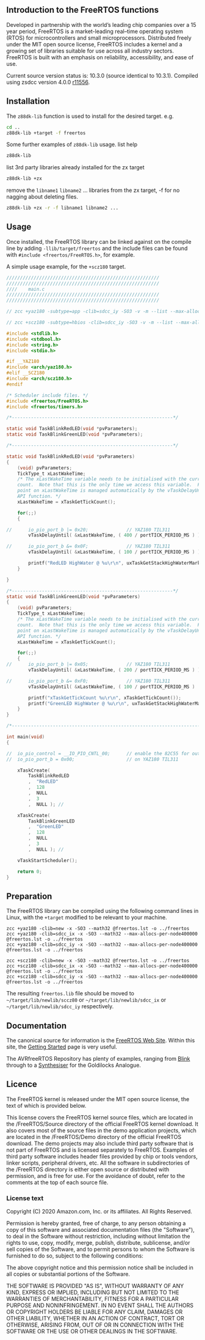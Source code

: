 ## Introduction to the FreeRTOS functions

Developed in partnership with the world’s leading chip companies over a 15 year period, FreeRTOS is a market-leading real–time operating system (RTOS) for microcontrollers and small microprocessors. Distributed freely under the MIT open source license, FreeRTOS includes a kernel and a growing set of libraries suitable for use across all industry sectors. FreeRTOS is built with an emphasis on reliability, accessibility, and ease of use.

Current source version status is: 10.3.0 (source identical to 10.3.1).
Compiled using zsdcc version 4.0.0 [r11556](https://sourceforge.net/p/sdcc/code/11556/log/?path=/trunk/sdcc).

## Installation

The `z88dk-lib` function is used to install for the desired target. e.g.

```bash
cd ..
z88dk-lib +target -f freertos
```

Some further examples of `z88dk-lib` usage.
list help
```bash
z88dk-lib
```
list 3rd party libraries already installed for the zx target
```bash
z88dk-lib +zx
```
remove the `libname1` `libname2` ... libraries from the zx target, -f for no nagging about deleting files.
```bash
z88dk-lib +zx -r -f libname1 libname2 ...
```

## Usage

Once installed, the FreeRTOS library can be linked against on the compile line by adding `-llib/target/freertos` and the include files can be found with `#include <freertos/FreeRTOS.h>`, for example.

A simple usage example, for the `+scz180` target.

``` c
////////////////////////////////////////////////////////
////////////////////////////////////////////////////////
////    main.c
////////////////////////////////////////////////////////
////////////////////////////////////////////////////////

// zcc +yaz180 -subtype=app -clib=sdcc_iy -SO3 -v -m --list --max-allocs-per-node100000 -llib/yaz180/freertos main.c -o blink -create-app

// zcc +scz180 -subtype=hbios -clib=sdcc_iy -SO3 -v -m --list --max-allocs-per-node100000 -llib/scz180/freertos main.c -o blink -create-app

#include <stdlib.h>
#include <stdbool.h>
#include <string.h>
#include <stdio.h>

#if __YAZ180
#include <arch/yaz180.h>
#elif __SCZ180
#include <arch/scz180.h>
#endif

/* Scheduler include files. */
#include <freertos/FreeRTOS.h>
#include <freertos/timers.h>

/*-----------------------------------------------------------*/

static void TaskBlinkRedLED(void *pvParameters);
static void TaskBlinkGreenLED(void *pvParameters);

/*-----------------------------------------------------------*/

static void TaskBlinkRedLED(void *pvParameters)
{
    (void) pvParameters;
    TickType_t xLastWakeTime;
    /* The xLastWakeTime variable needs to be initialised with the current tick
    count.  Note that this is the only time we access this variable.  From this
    point on xLastWakeTime is managed automatically by the vTaskDelayUntil()
    API function. */
    xLastWakeTime = xTaskGetTickCount();

    for(;;)
    {

//      io_pio_port_b |= 0x20;              // YAZ180 TIL311
        vTaskDelayUntil( &xLastWakeTime, ( 400 / portTICK_PERIOD_MS ) );

//      io_pio_port_b &= 0x0F;              // YAZ180 TIL311
        vTaskDelayUntil( &xLastWakeTime, ( 100 / portTICK_PERIOD_MS ) );

        printf("RedLED HighWater @ %u\r\n", uxTaskGetStackHighWaterMark(NULL));
    }

}

/*-----------------------------------------------------------*/
static void TaskBlinkGreenLED(void *pvParameters)
{
    (void) pvParameters;
    TickType_t xLastWakeTime;
    /* The xLastWakeTime variable needs to be initialised with the current tick
    count.  Note that this is the only time we access this variable.  From this
    point on xLastWakeTime is managed automatically by the vTaskDelayUntil()
    API function. */
    xLastWakeTime = xTaskGetTickCount();

    for(;;)
    {
//      io_pio_port_b |= 0x05;              // YAZ180 TIL311
        vTaskDelayUntil( &xLastWakeTime, ( 200 / portTICK_PERIOD_MS ) );

//      io_pio_port_b &= 0xF0;              // YAZ180 TIL311
        vTaskDelayUntil( &xLastWakeTime, ( 100 / portTICK_PERIOD_MS )  );

        printf("xTaskGetTickCount %u\r\n", xTaskGetTickCount());
        printf("GreenLED HighWater @ %u\r\n", uxTaskGetStackHighWaterMark(NULL));
    }
}

/*---------------------------------------------------------------------------*/

int main(void)
{

//  io_pio_control = __IO_PIO_CNTL_00;      // enable the 82C55 for output on Port B.
//  io_pio_port_b = 0x00;                   // on YAZ180 TIL311

    xTaskCreate(
        TaskBlinkRedLED
        ,  "RedLED"
        ,  128
        ,  NULL
        ,  3
        ,  NULL ); //

    xTaskCreate(
        TaskBlinkGreenLED
        ,  "GreenLED"
        ,  128
        ,  NULL
        ,  3
        ,  NULL ); //

    vTaskStartScheduler();

    return 0;
}
```

## Preparation

The FreeRTOS library can be compiled using the following command lines in Linux, with the `+target` modified to be relevant to your machine.

```
zcc +yaz180 -clib=new -x -SO3 --math32 @freertos.lst -o ../freertos
zcc +yaz180 -clib=sdcc_ix -x -SO3 --math32 --max-allocs-per-node400000 @freertos.lst -o ../freertos
zcc +yaz180 -clib=sdcc_iy -x -SO3 --math32 --max-allocs-per-node400000 @freertos.lst -o ../freertos
```

```
zcc +scz180 -clib=new -x -SO3 --math32 @freertos.lst -o ../freertos
zcc +scz180 -clib=sdcc_ix -x -SO3 --math32 --max-allocs-per-node400000 @freertos.lst -o ../freertos
zcc +scz180 -clib=sdcc_iy -x -SO3 --math32 --max-allocs-per-node400000 @freertos.lst -o ../freertos
```

The resulting `freertos.lib` file should be moved to `~/target/lib/newlib/sccz80` or `~/target/lib/newlib/sdcc_ix` or `~/target/lib/newlib/sdcc_iy` respectively.

## Documentation

The canonical source for information is the [FreeRTOS Web Site](https://www.freertos.org/).
Within this site, the [Getting Started](https://www.freertos.org/FreeRTOS-quick-start-guide.html) page is very useful.

The AVRfreeRTOS Repository has plenty of examples, ranging from [Blink](https://github.com/feilipu/avrfreertos/blob/master/MegaBlink/main.c) through to a [Synthesiser](https://github.com/feilipu/avrfreertos/tree/master/GA_Synth) for the Goldilocks Analogue.

## Licence

The FreeRTOS kernel is released under the MIT open source license, the text of which is provided below.

This license covers the FreeRTOS kernel source files, which are located in the /FreeRTOS/Source directory of the official FreeRTOS kernel download.  It also covers most of the source files in the demo application projects, which are located in the /FreeRTOS/Demo directory of the official FreeRTOS download.  The demo projects may also include third party software that is not part of FreeRTOS and is licensed separately to FreeRTOS.  Examples of third party software includes header files provided by chip or tools vendors, linker scripts, peripheral drivers, etc.  All the software in subdirectories of the /FreeRTOS directory is either open source or distributed with permission, and is free for use.  For the avoidance of doubt, refer to the comments at the top of each source file.

### License text

Copyright (C) 2020 Amazon.com, Inc. or its affiliates.  All Rights Reserved.

Permission is hereby granted, free of charge, to any person obtaining a copy of this software and associated documentation files (the "Software"), to deal in the Software without restriction, including without limitation the rights to use, copy, modify, merge, publish, distribute, sublicense, and/or sell copies of the Software, and to permit persons to whom the Software is furnished to do so, subject to the following conditions:

The above copyright notice and this permission notice shall be included in all copies or substantial portions of the Software.

THE SOFTWARE IS PROVIDED "AS IS", WITHOUT WARRANTY OF ANY KIND, EXPRESS OR IMPLIED, INCLUDING BUT NOT LIMITED TO THE WARRANTIES OF MERCHANTABILITY, FITNESS FOR A PARTICULAR PURPOSE AND NONINFRINGEMENT. IN NO EVENT SHALL THE AUTHORS OR COPYRIGHT HOLDERS BE LIABLE FOR ANY CLAIM, DAMAGES OR OTHER LIABILITY, WHETHER IN AN ACTION OF CONTRACT, TORT OR OTHERWISE, ARISING FROM, OUT OF OR IN CONNECTION WITH THE SOFTWARE OR THE USE OR OTHER DEALINGS IN THE SOFTWARE.
